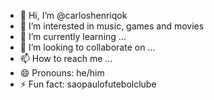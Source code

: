 - 👋 Hi, I’m @carloshenriqok
- 👀 I’m interested in music, games and movies
- 🌱 I’m currently learning ...
- 💞️ I’m looking to collaborate on ...
- 📫 How to reach me ...
- 😄 Pronouns: he/him
- ⚡ Fun fact: saopaulofutebolclube

<!---
carloshenriqok/carloshenriqok is a ✨ special ✨ repository because its `README.md` (this file) appears on your GitHub profile.
You can click the Preview link to take a look at your changes.
--->
